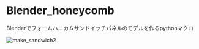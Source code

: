 # Blender_honeycomb
Blenderでフォームハニカムサンドイッチパネルのモデルを作るpythonマクロ

![make_sandwich2](https://github.com/yuki-2000/Blender_honeycomb/assets/88224293/65cfd2ef-011c-44da-baca-aa70cbf5e658)
